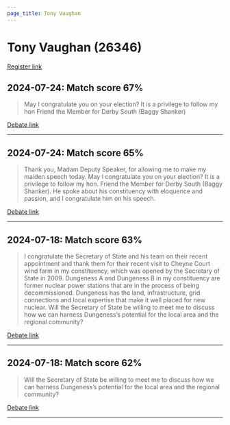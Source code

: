 ```yaml
---
page_title: Tony Vaughan
---
```


# Tony Vaughan  (26346)

[Register link](https://www.theyworkforyou.com/mp/26346/register)



## 2024-07-24: Match score 67%

>May I congratulate you on your election? It is a privilege to follow my hon Friend the Member for Derby South (Baggy Shanker)

[Debate link](https://www.theyworkforyou.com/debates/?id=2024-07-24d.744.1) 

---



## 2024-07-24: Match score 65%

>Thank you, Madam Deputy Speaker, for allowing me to make my maiden speech today. May I congratulate you on your election? It is a privilege to follow my hon. Friend the Member for Derby South (Baggy Shanker). He spoke about his constituency with eloquence and passion, and I congratulate him on his speech.

[Debate link](https://www.theyworkforyou.com/debates/?id=2024-07-24d.744.1) 

---



## 2024-07-18: Match score 63%

>I congratulate the Secretary of State and his team on their recent appointment and thank them for their recent visit to Cheyne Court wind farm in my constituency, which was opened by the Secretary of State in 2009. Dungeness A and Dungeness B in my constituency are former nuclear power stations that are in the process of being decommissioned. Dungeness has the land, infrastructure, grid connections and local expertise that make it well placed for new nuclear. Will the Secretary of State be willing to meet me to discuss how we can harness Dungeness’s potential for the local area and the regional community?

[Debate link](https://www.theyworkforyou.com/debates/?id=2024-07-18f.208.0) 

---



## 2024-07-18: Match score 62%

>Will the Secretary of State be willing to meet me to discuss how we can harness Dungeness’s potential for the local area and the regional community?

[Debate link](https://www.theyworkforyou.com/debates/?id=2024-07-18f.208.0) 

---

